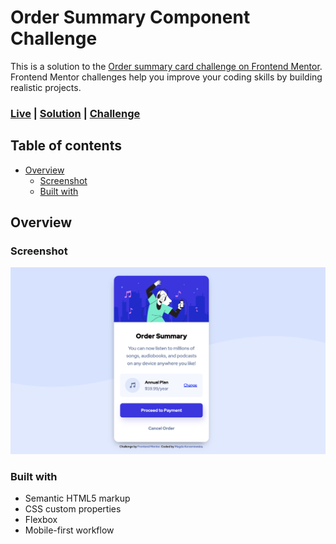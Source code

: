 # Order Summary Component Challenge

This is a solution to the [Order summary card challenge on Frontend Mentor](https://www.frontendmentor.io/challenges/order-summary-component-QlPmajDUj). Frontend Mentor challenges help you improve your coding skills by building realistic projects.

### [Live](https://magda-korzeniowska.github.io/order-summary-component-frontendmentor/) | [Solution]() | [Challenge](https://www.frontendmentor.io/challenges/order-summary-component-QlPmajDUj)

## Table of contents

- [Overview](#overview)
  - [Screenshot](#screenshot)
  - [Built with](#built-with)

## Overview

### Screenshot

![](./images/screenshot.png)

### Built with

- Semantic HTML5 markup
- CSS custom properties
- Flexbox
- Mobile-first workflow
